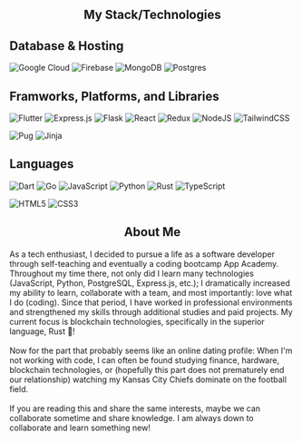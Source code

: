  <h2 align="center">My Stack/Technologies</h2>

## Database & Hosting
![Google Cloud](https://img.shields.io/badge/GoogleCloud-%234285F4.svg?style=for-the-badge&logo=google-cloud&logoColor=white)
![Firebase](https://img.shields.io/badge/Firebase-039BE5?style=for-the-badge&logo=Firebase&logoColor=white)
![MongoDB](https://img.shields.io/badge/MongoDB-%234ea94b.svg?style=for-the-badge&logo=mongodb&logoColor=white)
![Postgres](https://img.shields.io/badge/postgres-%23316192.svg?style=for-the-badge&logo=postgresql&logoColor=white)

## Framworks, Platforms, and Libraries
![Flutter](https://img.shields.io/badge/Flutter-%2302569B.svg?style=for-the-badge&logo=Flutter&logoColor=white)
![Express.js](https://img.shields.io/badge/express.js-%23404d59.svg?style=for-the-badge&logo=express&logoColor=%2361DAFB)
![Flask](https://img.shields.io/badge/flask-%23000.svg?style=for-the-badge&logo=flask&logoColor=white)
![React](https://img.shields.io/badge/react-%2320232a.svg?style=for-the-badge&logo=react&logoColor=%2361DAFB)
![Redux](https://img.shields.io/badge/redux-%23593d88.svg?style=for-the-badge&logo=redux&logoColor=white)
![NodeJS](https://img.shields.io/badge/node.js-6DA55F?style=for-the-badge&logo=node.js&logoColor=white)
![TailwindCSS](https://img.shields.io/badge/tailwindcss-%2338B2AC.svg?style=for-the-badge&logo=tailwind-css&logoColor=white)

![Pug](https://img.shields.io/badge/Pug-FFF?style=for-the-badge&logo=pug&logoColor=A86454)
![Jinja](https://img.shields.io/badge/jinja-white.svg?style=for-the-badge&logo=jinja&logoColor=black)

## Languages
![Dart](https://img.shields.io/badge/dart-%230175C2.svg?style=for-the-badge&logo=dart&logoColor=white)
![Go](https://img.shields.io/badge/go-%2300ADD8.svg?style=for-the-badge&logo=go&logoColor=white)
![JavaScript](https://img.shields.io/badge/javascript-%23323330.svg?style=for-the-badge&logo=javascript&logoColor=%23F7DF1E)
![Python](https://img.shields.io/badge/python-3670A0?style=for-the-badge&logo=python&logoColor=ffdd54)
![Rust](https://img.shields.io/badge/rust-%23000000.svg?style=for-the-badge&logo=rust&logoColor=white)
![TypeScript](https://img.shields.io/badge/typescript-%23007ACC.svg?style=for-the-badge&logo=typescript&logoColor=white)

![HTML5](https://img.shields.io/badge/html5-%23E34F26.svg?style=for-the-badge&logo=html5&logoColor=white)
![CSS3](https://img.shields.io/badge/css3-%231572B6.svg?style=for-the-badge&logo=css3&logoColor=white)



<h2  align="center">
 About Me
</h2>
<div>
As a tech enthusiast, I decided to pursue a life as a software developer through self-teaching and eventually a coding bootcamp App Academy. Throughout my time there, not only did I learn many technologies (JavaScript, Python, PostgreSQL, Express.js, etc.); I dramatically increased my ability to learn, collaborate with a team, and most importantly: love what I do (coding). Since that period, I have worked in professional environments and strengthened my skills through additional studies and paid projects. My current focus is blockchain technologies, specifically in the superior language, Rust 🦀!
<br></br>
Now for the part that probably seems like an online dating profile:
When I'm not working with code, I can often be found studying finance, hardware, blockchain technologies, or (hopefully this part does not prematurely end our relationship) watching my Kansas City Chiefs dominate on the football field.
<br></br>
If you are reading this and share the same interests, maybe we can collaborate sometime and share knowledge. I am always down to collaborate and learn something new!
</div>
